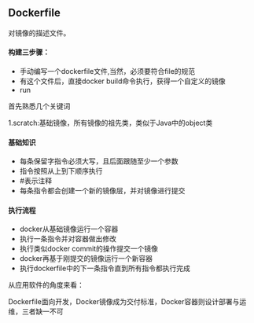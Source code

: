 ## Dockerfile

对镜像的描述文件。

#### 构建三步骤：

* 手动编写一个dockerfile文件,当然，必须要符合file的规范
* 有这个文件后，直接docker build命令执行，获得一个自定义的镜像
* run

首先熟悉几个关键词

1.scratch:基础镜像，所有镜像的祖先类，类似于Java中的object类

#### 基础知识

* 每条保留字指令必须大写，且后面跟随至少一个参数
* 指令按照从上到下顺序执行
* #表示注释
* 每条指令都会创建一个新的镜像层，并对镜像进行提交

#### 执行流程

* docker从基础镜像运行一个容器
* 执行一条指令并对容器做出修改
* 执行类似docker commit的操作提交一个镜像
* docker再基于刚提交的镜像运行一个新容器
* 执行dockerfile中的下一条指令直到所有指令都执行完成

从应用软件的角度来看：

Dockerfile面向开发，Docker镜像成为交付标准，Docker容器则设计部署与运维，三者缺一不可
